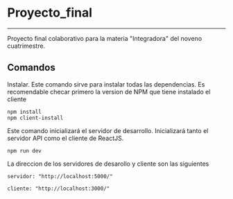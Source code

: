 # Proyecto_final
---
Proyecto final colaborativo para la materia "Integradora" del noveno cuatrimestre. 

Comandos
---
Instalar. Este comando sirve para instalar todas las dependencias. Es recomendable checar primero la version de NPM que tiene instalado el cliente
```
npm install
npm client-install
``` 
Este comando inicializará el servidor de desarrollo. Inicializará tanto el servidor API como el cliente de ReactJS.
```
npm run dev
```
La direccion de los servidores de desarollo y cliente son las siguientes
```
servidor: "http://localhost:5000/"

cliente: "http://localhost:3000/"
```
 
 